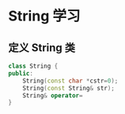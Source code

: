 # String 学习

## 定义 String 类
```c++
class String {
public:
    String(const char *cstr=0);
    String(const String& str);
    String& operator=
}
```